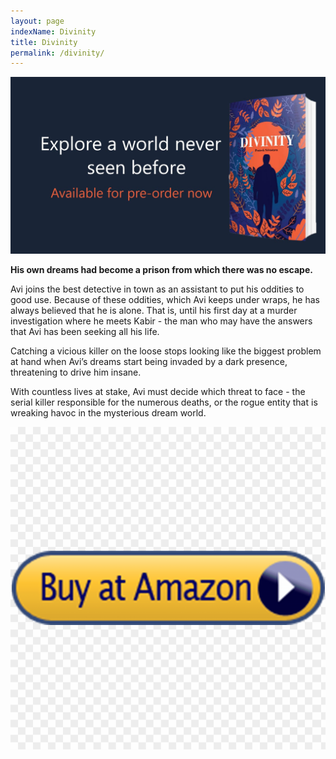 ```yaml
---
layout: page
indexName: Divinity
title: Divinity
permalink: /divinity/
---
```


<div class="divinity-banner" title="© Rumor Books India">
  <a href="https://amzn.to/32eMG2y" target="_blank">
    <img src="/media/divinity-banner.jpg" alt=""/>
  </a>
</div>

<p>
  <b>His own dreams had become a prison from which there was no escape.</b>
</p>

<p>
  Avi joins the best detective in town as an assistant to put his oddities to good use. Because of these oddities, which Avi keeps under wraps, he has always believed that he is alone. That is, until his first day at a murder investigation where he meets Kabir - the man who may have the answers that Avi has been seeking all his life.
</p>

<p>
  Catching a vicious killer on the loose stops looking like the biggest problem at hand when Avi’s dreams start being invaded by a dark presence, threatening to drive him insane.
</p>

<p>
  With countless lives at stake, Avi must decide which threat to face - the serial killer responsible for the numerous deaths, or the rogue entity that is wreaking havoc in the mysterious dream world.
</p>

<div class="cropped">
<a href="https://amzn.to/32eMG2y" target="_blank">
  <img src="/media/buynow.png" alt=""/>
</a>
</div>
